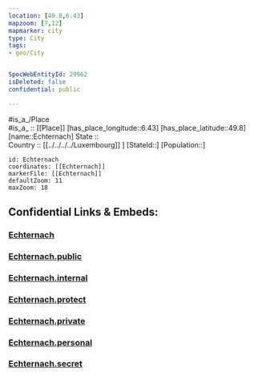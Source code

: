 ```yaml
---
location: [49.8,6.43] 
mapzoom: [7,12] 
mapmarker: city 
type: City
tags:
- geo/City


SpocWebEntityId: 29962
isDeleted: false
confidential: public

---
```

#is_a_/Place  
#is_a_ :: [[Place]] 
[has_place_longitude::6.43] 
[has_place_latitude::49.8] 
[name::Echternach] 
State ::  
Country :: [[../../../../Luxembourg]] ] 
[StateId::] 
[Population::] 



```leaflet
id: Echternach
coordinates: [[Echternach]] 
markerFile: [[Echternach]] 
defaultZoom: 11 
maxZoom: 18
```


## Confidential Links & Embeds: 

### [Echternach](/_Standards/Earth/Continent/Europe/Europe~West/Luxembourg/Districts~Luxembourg/Grevenmacher/City/Echternach.md) 

### [Echternach.public](/_public/Earth/Continent/Europe/Europe~West/Luxembourg/Districts~Luxembourg/Grevenmacher/City/Echternach.public.md) 

### [Echternach.internal](/_internal/Earth/Continent/Europe/Europe~West/Luxembourg/Districts~Luxembourg/Grevenmacher/City/Echternach.internal.md) 

### [Echternach.protect](/_protect/Earth/Continent/Europe/Europe~West/Luxembourg/Districts~Luxembourg/Grevenmacher/City/Echternach.protect.md) 

### [Echternach.private](/_private/Earth/Continent/Europe/Europe~West/Luxembourg/Districts~Luxembourg/Grevenmacher/City/Echternach.private.md) 

### [Echternach.personal](/_personal/Earth/Continent/Europe/Europe~West/Luxembourg/Districts~Luxembourg/Grevenmacher/City/Echternach.personal.md) 

### [Echternach.secret](/_secret/Earth/Continent/Europe/Europe~West/Luxembourg/Districts~Luxembourg/Grevenmacher/City/Echternach.secret.md)

